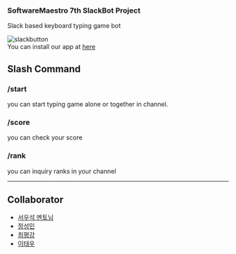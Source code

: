 ### SoftwareMaestro 7th SlackBot Project

Slack based keyboard typing game bot

![slackbutton](https://platform.slack-edge.com/img/add_to_slack.png)  
You can install our app at [here](https://ssoma.xyz:20000)

## Slash Command 
### /start 
you can start typing game alone or together in channel.

### /score
you can check your score 

### /rank
you can inquiry ranks in your channel


***
## Collaborator
- [서우석 멘토님](https://github.com/steveseo)
- [정성민](https://github.com/JSpiner)
- [최평강](https://github.com/yenoss)
- [이태우](https://github.com/twpower)